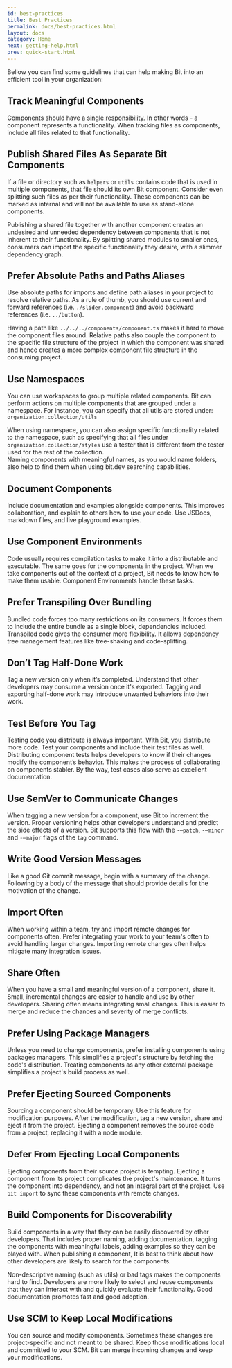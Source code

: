 ```yaml
---
id: best-practices
title: Best Practices
permalink: docs/best-practices.html
layout: docs
category: Home
next: getting-help.html
prev: quick-start.html
---
```


Bellow you can find some guidelines that can help making Bit into an efficient tool in your organization:  

## Track Meaningful Components

Components should have a [single responsibility](https://en.wikipedia.org/wiki/Single_responsibility_principle). In other words - a component represents a functionality. When tracking files as components, include all files related to that functionality.

## Publish Shared Files As Separate Bit Components

If a file or directory such as `helpers` or `utils` contains code that is used in multiple components, that file should its own Bit component. Consider even splitting such files as per their functionality. These components can be marked as internal and will not be available to use as stand-alone components.

Publishing a shared file together with another component creates an undesired and unneeded dependency between components that is not inherent to their functionality. By splitting shared modules to smaller ones, consumers can import the specific functionality they desire, with a slimmer dependency graph.

## Prefer Absolute Paths and Paths Aliases

Use absolute paths for imports and define path aliases in your project to resolve relative paths. As a rule of thumb, you should use current and forward references (i.e. `./slider.component`) and avoid backward references (i.e. `../button`).

Having a path like `../../../components/component.ts` makes it hard to move the component files around. Relative paths also couple the component to the specific file structure of the project in which the component was shared and hence creates a more complex component file structure in the consuming project.

## Use Namespaces

You can use workspaces to group multiple related components. Bit can perform actions on multiple components that are grouped under a namespace. For instance, you can specify that all utils are stored under:  
`organization.collection/utils`

When using namespace, you can also assign specific functionality related to the namespace, such as specifying that all files under `organization.collection/styles` use a tester that is different from the tester used for the rest of the collection.  
Naming components with meaningful names, as you would name folders, also help to find them when using bit.dev searching capabilities.  

## Document Components

Include documentation and examples alongside components. This improves collaboration, and explain to others how to use your code. Use JSDocs, markdown files, and live playground examples.

## Use Component Environments

Code usually requires compilation tasks to make it into a distributable and executable. The same goes for the components in the project. When we take components out of the context of a project, Bit needs to know how to make them usable. Component Environments handle these tasks.

## Prefer Transpiling Over Bundling

Bundled code forces too many restrictions on its consumers. It forces them to include the entire bundle as a single block, dependencies included. Transpiled code gives the consumer more flexibility. It allows dependency tree management features like tree-shaking and code-splitting.

## Don’t Tag Half-Done Work

Tag a new version only when it’s completed. Understand that other developers may consume a version once it's exported. Tagging and exporting half-done work may introduce unwanted behaviors into their work.

## Test Before You Tag

Testing code you distribute is always important. With Bit, you distribute more code. Test your components and include their test files as well. Distributing component tests helps developers to know if their changes modify the component’s behavior. This makes the process of collaborating on components stabler. By the way, test cases also serve as excellent documentation.

## Use SemVer to Communicate Changes

When tagging a new version for a component, use Bit to increment the version. Proper versioning helps other developers understand and predict the side effects of a version. Bit supports this flow with the `-—patch`, `-—minor` and `-—major` flags of the `tag` command.

## Write Good Version Messages

Like a good Git commit message, begin with a summary of the change. Following by a body of the message that should provide details for the motivation of the change.

## Import Often

When working within a team, try and import remote changes for components often. Prefer integrating your work to your team's often to avoid handling larger changes. Importing remote changes often helps mitigate many integration issues.

## Share Often

When you have a small and meaningful version of a component, share it. Small, incremental changes are easier to handle and use by other developers. Sharing often means integrating small changes. This is easier to merge and reduce the chances and severity of merge conflicts.

## Prefer Using Package Managers

Unless you need to change components, prefer installing components using packages managers. This simplifies a project's structure by fetching the code's distribution. Treating components as any other external package simplifies a project's build process as well.

## Prefer Ejecting Sourced Components

Sourcing a component should be temporary. Use this feature for modification purposes. After the modification, tag a new version, share and eject it from the project. Ejecting a component removes the source code from a project, replacing it with a node module.

## Defer From Ejecting Local Components

Ejecting components from their source project is tempting. Ejecting a component from its project complicates the project's maintenance. It turns the component into dependency, and not an integral part of the project. Use `bit import` to sync these components with remote changes.

## Build Components for Discoverability

Build components in a way that they can be easily discovered by other developers. That includes proper naming, adding documentation, tagging the components with meaningful labels, adding examples so they can be played with. When publishing a component, It is best to think about how other developers are likely to search for the components.

Non-descriptive naming (such as utils) or bad tags makes the components hard to find. Developers are more likely to select and reuse components that they can interact with and quickly evaluate their functionality. Good documentation promotes fast and good adoption.

## Use SCM to Keep Local Modifications

You can source and modify components. Sometimes these changes are project-specific and not meant to be shared. Keep those modifications local and committed to your SCM. Bit can merge incoming changes and keep your modifications.
